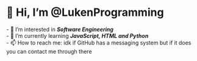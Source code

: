 <h1>👋 Hi, I’m @LukenProgramming</h1>
- 👀 I’m interested in <b><i>Software Engineering</i></b>
<br>
- 🌱 I’m currently learning <b><i>JavaScript, HTML and Python</i></b>
<br>
- 📫 How to reach me: idk if GitHub has a messaging system but if it does you can contact me through there
